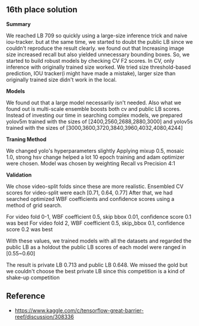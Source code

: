 ## 16th place solution



**Summary**

We reached LB 709 so quickly using a large-size inference trick and naive iou-tracker.
but at the same time, we started to doubt the public LB since we couldn't reproduce the result clearly. we found out that Increasing image size increased recall but also yielded unnecessary bounding boxes.
So, we started to build robust models by checking CV F2 scores.
In CV, only inference with originally trained size worked.
We tried size threshold-based prediction, IOU tracker(i might have made a mistake), larger size than originally trained size didn't work in the local.



**Models**

We found out that a large model necessarily isn't needed.
Also what we found out is multi-scale ensemble boosts both cv and public LB scores.
Instead of investing our time in searching complex models, we prepared yolov5m trained with the sizes of [2400,2560,2688,2880,3000]
and yolov5s trained with the sizes of [3000,3600,3720,3840,3960,4032,4080,4244]



**Traning Method**

We changed yolo's hyperparameters slightly
Applying mixup 0.5, mosaic 1.0, strong hsv change helped a lot
10 epoch training and adam optimizer were chosen.
Model was chosen by weighting Recall vs Precision 4:1



**Validation**

We chose video-split folds since these are more realistic.
Ensembled CV scores for video-split were each [0.71, 0.64, 0.77]
After that, we had searched optimized WBF coefficients and confidence scores using a method of grid search.

For video fold 0-1, WBF coefficient 0.5, skip bbox 0.01, confidence score 0.1 was best
For video fold 2, WBF coefficient 0.5, skip_bbox 0.1, confidence score 0.2 was best

With these values, we trained models with all the datasets and regarded the public LB as a holdout
the public LB scores of each model were ranged in [0.55~0.60]

The result is private LB 0.713 and public LB 0.648.
We missed the gold but we couldn't choose the best private LB since this competition is a kind of shake-up competition







## Reference

* https://www.kaggle.com/c/tensorflow-great-barrier-reef/discussion/308336








